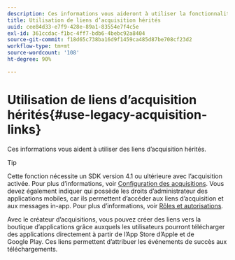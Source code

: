 ```yaml
---
description: Ces informations vous aideront à utiliser la fonctionnalité de lien d’acquisition hérité.
title: Utilisation de liens d’acquisition hérités
uuid: cee84d33-e7f9-428e-89a1-83554e7f4c5e
exl-id: 361ccdac-f1bc-4ff7-bdb6-4bebc92a8404
source-git-commit: f18d65c738ba16d9f1459ca485d87be708cf23d2
workflow-type: tm+mt
source-wordcount: '108'
ht-degree: 90%

---
```


# Utilisation de liens d’acquisition hérités{#use-legacy-acquisition-links}

Ces informations vous aident à utiliser des liens d’acquisition hérités.

>[!TIP]
>
>Cette fonction nécessite un SDK version 4.1 ou ultérieure avec l’acquisition activée. Pour plus d’informations, voir [Configuration des acquisitions](/help/using/acquisition-main/t-enable-acquisition.md). Vous devez également indiquer qui possède les droits d’administrateur des applications mobiles, car ils permettent d’accéder aux liens d’acquisition et aux messages in-app. Pour plus d’informations, voir [Rôles et autorisations](/help/using/gs/c-mob-roles-and-permissions.md).

Avec le créateur d’acquisitions, vous pouvez créer des liens vers la boutique d’applications grâce auxquels les utilisateurs pourront télécharger des applications directement à partir de l’App Store d’Apple et de Google Play. Ces liens permettent d’attribuer les événements de succès aux téléchargements.
